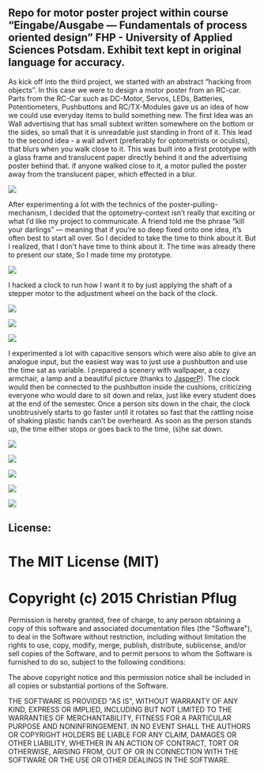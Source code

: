 ## Repo for motor poster project within course “Eingabe/Ausgabe — Fundamentals of process oriented design” FHP - University of Applied Sciences Potsdam. Exhibit text kept in original language for accuracy.

As kick off into the third project, we started with an abstract “hacking from objects”. In this case we were to design a motor poster from an RC-car. Parts from the RC-Car such as DC-Motor, Servos, LEDs, Batteries, Potentiometers, Pushbuttons and RC/TX-Modules gave us an idea of how we could use everyday items to build something new. The first Idea was an Wall advertising that has small subtext written somewhere on the bottom or the sides, so small that it is unreadable just standing in front of it.
This lead to the second idea - a wall advert (preferably for optometrists or oculists), that blurs when you walk close to it. This was built into a first prototype with a glass frame and translucent paper directly behind it and the advertising poster behind that. if anyone walked close to it, a motor pulled the poster away from the translucent paper, which effected in a blur.


[![](pic/v3-1-1.jpg)](https://youtu.be/PPYRvcvhrKY)

After experimenting a lot with the technics of the poster-pulling-mechanism, I decided that the optometry-context isn’t really that exciting or what I’d like my project to communicate.
A friend told me the phrase “kill your darlings” — meaning that if you’re so deep fixed onto one idea, it’s often best to start all over. So I decided to take the time to think about it. But I realized, that I don’t have time to think about it. The time was already there to present our state, So I made time my prototype.

![](pic/3-2.jpg)


I hacked a clock to run how I want it to by just applying the shaft of a stepper motor to the adjustment wheel on the back of the clock.

[![](pic/v3-2-1.jpg)](https://youtu.be/vgdUSBecduo)

[![](pic/v3-2-2.jpg)](https://youtu.be/c17TlmMGWuU)

[![](pic/v3-2-3.jpg)](https://youtu.be/dS8PoNZyLiU)

I experimented a lot with capacitive sensors which were also able to give an analogue input, but the easiest way was to just use a pushbutton and use the time sat as variable.
I prepared a scenery with wallpaper, a cozy armchair, a lamp and a beautiful picture (thanks to [JasperP](github.com/JasperP)). The clock would then be connected to the pushbutton inside the cushions, criticizing everyone who would dare to sit down and relax, just like every student does at the end of the semester. Once a person sits down in the chair, the clock unobtrusively starts to go faster until it rotates so fast that the rattling noise of shaking plastic hands can’t be overheard. As soon as the person stands up, the time either stops or goes back to the time, (s)he sat down.

![](pic/3-3-0.jpg)

![](pic/3-3-1.jpg)

![](pic/3-3-2.png)

![](pic/3-3-3.jpg)

[![](pic/v3-3.jpg)](https://youtu.be/W7kSvQBic5w)

## License:

# The MIT License (MIT)

# Copyright (c) 2015 Christian Pflug

Permission is hereby granted, free of charge, to any person obtaining a copy
of this software and associated documentation files (the "Software"), to deal
in the Software without restriction, including without limitation the rights
to use, copy, modify, merge, publish, distribute, sublicense, and/or sell
copies of the Software, and to permit persons to whom the Software is
furnished to do so, subject to the following conditions:

The above copyright notice and this permission notice shall be included in all
copies or substantial portions of the Software.

THE SOFTWARE IS PROVIDED "AS IS", WITHOUT WARRANTY OF ANY KIND, EXPRESS OR
IMPLIED, INCLUDING BUT NOT LIMITED TO THE WARRANTIES OF MERCHANTABILITY,
FITNESS FOR A PARTICULAR PURPOSE AND NONINFRINGEMENT. IN NO EVENT SHALL THE
AUTHORS OR COPYRIGHT HOLDERS BE LIABLE FOR ANY CLAIM, DAMAGES OR OTHER
LIABILITY, WHETHER IN AN ACTION OF CONTRACT, TORT OR OTHERWISE, ARISING FROM,
OUT OF OR IN CONNECTION WITH THE SOFTWARE OR THE USE OR OTHER DEALINGS IN THE
SOFTWARE.
